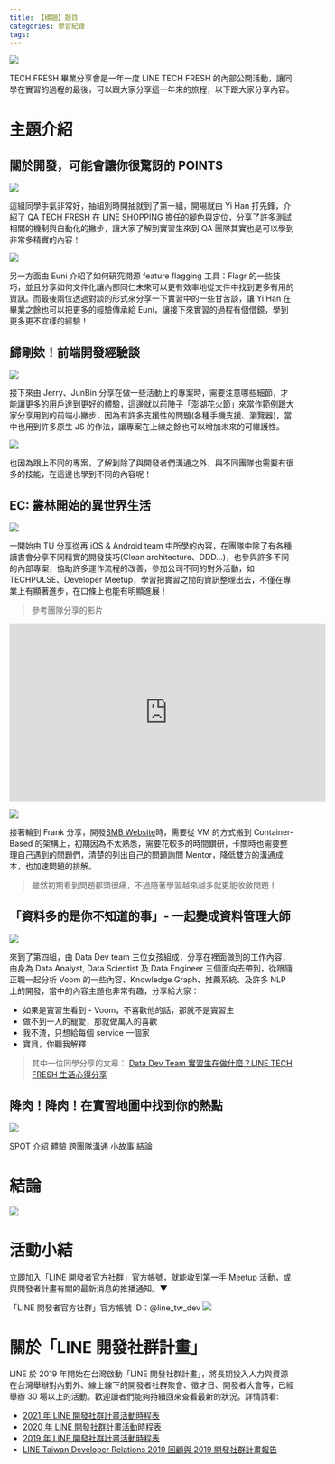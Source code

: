 ```yaml
---
title: 【標題】題目
categories: 學習紀錄
tags:
---
```


![](https://nijialin.com/images/2022/tech-fresh-2022/TECH_FRESH.png)

TECH FRESH 畢業分享會是一年一度 LINE TECH FRESH 的內部公開活動，讓同學在實習的過程的最後，可以跟大家分享這一年來的旅程，以下跟大家分享內容。

<!-- more -->

# 主題介紹

## 關於開發，可能會讓你很驚訝的 POINTS

![](https://nijialin.com/images/2022/tech-fresh-2022/1.png)

這組同學手氣非常好，抽組別時開抽就到了第一組，開場就由 Yi Han 打先鋒，介紹了 QA TECH FRESH 在 LINE SHOPPING 擔任的腳色與定位，分享了許多測試相關的機制與自動化的撇步，讓大家了解到實習生來到 QA 團隊其實也是可以學到非常多精實的內容！

![](https://nijialin.com/images/2022/tech-fresh-2022/1-1.png)

另一方面由 Euni 介紹了如何研究開源 feature flagging 工具：Flagr 的一些技巧，並且分享如何文件化讓內部同仁未來可以更有效率地從文件中找到更多有用的資訊。而最後兩位透過對談的形式來分享一下實習中的一些甘苦談，讓 Yi Han 在畢業之餘也可以把更多的經驗傳承給 Euni，讓接下來實習的過程有個借鏡，學到更多更不宜樣的經驗！

## 歸剛欸！前端開發經驗談

![](https://nijialin.com/images/2022/tech-fresh-2022/2-1.png)

接下來由 Jerry、JunBin 分享在做一些活動上的專案時，需要注意哪些細節，才能讓更多的用戶達到更好的體驗，這邊就以前陣子「澎湖花火節」來當作範例跟大家分享用到的前端小撇步，因為有許多支援性的問題(各種手機支援、瀏覽器)，當中也用到許多原生 JS 的作法，讓專案在上線之餘也可以增加未來的可維護性。

![](https://nijialin.com/images/2022/tech-fresh-2022/2-2.png)


也因為跟上不同的專案，了解到除了與開發者們溝通之外，與不同團隊也需要有很多的技能，在這邊也學到不同的內容呢！


## EC: 叢林開始的異世界生活

![](https://nijialin.com/images/2022/tech-fresh-2022/3.png)

一開始由 TU 分享從再 iOS & Android team 中所學的內容，在團隊中除了有各種讀書會分享不同精實的開發技巧(Clean architecture、DDD...)，也參與許多不同的內部專案，協助許多運作流程的改善，參加公司不同的對外活動，如 TECHPULSE、Developer Meetup，學習把實習之間的資訊整理出去，不僅在專業上有顯著進步，在口條上也能有明顯進展！

> 參考團隊分享的影片

<iframe width="560" height="315" src="https://www.youtube.com/embed/NqqjX7sdCD0?start=34" title="YouTube video player" frameborder="0" allow="accelerometer; autoplay; clipboard-write; encrypted-media; gyroscope; picture-in-picture" allowfullscreen></iframe>

![](https://nijialin.com/images/2022/tech-fresh-2022/3-1.png)

接著輪到 Frank 分享，開發[SMB Website](https://sme.linebiz.com/tw)時，需要從 VM 的方式搬到 Container-Based 的架構上，初期因為不太熟悉，需要花較多的時間鑽研，卡關時也需要整理自己遇到的問題們，清楚的列出自己的問題詢問 Mentor，降低雙方的溝通成本，也加速問題的排解。

> 雖然初期看到問題都頭很痛，不過隨著學習越來越多就更能收斂問題！

## 「資料多的是你不知道的事」- 一起變成資料管理大師

![](https://nijialin.com/images/2022/tech-fresh-2022/4.png)

來到了第四組，由 Data Dev team 三位女孩組成，分享在裡面做到的工作內容，由身為 Data Analyst, Data Scientist 及 Data Engineer 三個面向去帶到，從跟隨正職一起分析 Voom 的一些內容、Knowledge Graph、推薦系統、及許多 NLP 上的開發，當中的內容主題也非常有趣，分享給大家：

- 如果是實習生看到 - Voom，不喜歡他的話，那就不是實習生
- 做不到一人的寵愛，那就做萬人的喜歡
- 我不渣，只想給每個 service 一個家
- 寶貝，你聽我解釋

> 其中一位同學分享的文章： [Data Dev Team 實習生在做什麼？LINE TECH FRESH 生活心得分享](https://engineering.linecorp.com/zh-hant/blog/data-dev-team-tech-fresh-life-2/)

## 降肉！降肉！在實習地圖中找到你的熱點

![](https://nijialin.com/images/2022/tech-fresh-2022/5.png)


SPOT 介紹
體驗
跨團隊溝通
小故事
結論

# 結論

![](https://nijialin.com/images/2022/tech-fresh-2022/all.JPG)

# 活動小結

立即加入「LINE 開發者官方社群」官方帳號，就能收到第一手 Meetup 活動，或與開發者計畫有關的最新消息的推播通知。▼

「LINE 開發者官方社群」官方帳號 ID：@line_tw_dev
![](https://www.evanlin.com/images/2020/line-tw-dev-qr.png)

# 關於「LINE 開發社群計畫」

LINE 於 2019 年開始在台灣啟動「LINE 開發社群計畫」，將長期投入人力與資源在台灣舉辦對內對外、線上線下的開發者社群聚會、徵才日、開發者大會等，已經舉辦 30 場以上的活動。歡迎讀者們能夠持續回來查看最新的狀況。詳情請看:

- [2021 年 LINE 開發社群計畫活動時程表](https://engineering.linecorp.com/zh-hant/blog/2021-line-tw-devrel/)
- [2020 年 LINE 開發社群計畫活動時程表](https://engineering.linecorp.com/zh-hant/blog/2020-line-tw-devrel/)
- [2019 年 LINE 開發社群計畫活動時程表](https://engineering.linecorp.com/zh-hant/blog/line-taiwan-developer-relations-2019-plan/)
- [LINE Taiwan Developer Relations 2019 回顧與 2019 開發社群計畫報告](https://engineering.linecorp.com/zh-hant/blog/line-taiwan-developer-relations-2019/)

<style>
  section.compact {
    font-size: 150%  
  }
  img[alt~="center"] {
    display: block;
    margin: 0 auto;
  }
</style>
